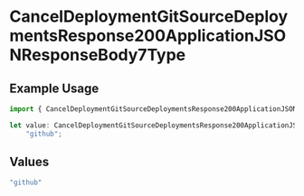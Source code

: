 # CancelDeploymentGitSourceDeploymentsResponse200ApplicationJSONResponseBody7Type

## Example Usage

```typescript
import { CancelDeploymentGitSourceDeploymentsResponse200ApplicationJSONResponseBody7Type } from "@vercel/sdk/models/operations";

let value: CancelDeploymentGitSourceDeploymentsResponse200ApplicationJSONResponseBody7Type =
    "github";
```

## Values

```typescript
"github"
```